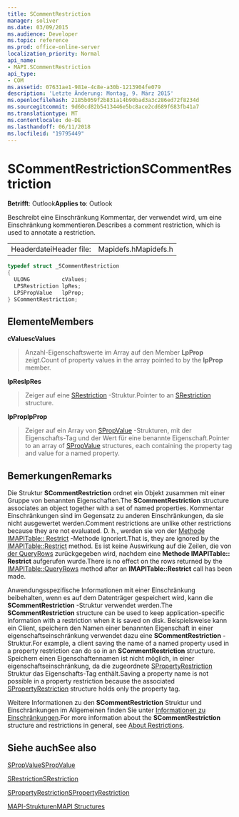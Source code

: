 ```yaml
---
title: SCommentRestriction
manager: soliver
ms.date: 03/09/2015
ms.audience: Developer
ms.topic: reference
ms.prod: office-online-server
localization_priority: Normal
api_name:
- MAPI.SCommentRestriction
api_type:
- COM
ms.assetid: 07631ae1-981e-4c8e-a30b-1213904fe079
description: 'Letzte Änderung: Montag, 9. März 2015'
ms.openlocfilehash: 2185b059f2b831a14b90bad3a3c286ed72f8234d
ms.sourcegitcommit: 9d60cd82b5413446e5bc8ace2cd689f683fb41a7
ms.translationtype: MT
ms.contentlocale: de-DE
ms.lasthandoff: 06/11/2018
ms.locfileid: "19795449"
---
```

# <a name="scommentrestriction"></a><span data-ttu-id="5fa54-103">SCommentRestriction</span><span class="sxs-lookup"><span data-stu-id="5fa54-103">SCommentRestriction</span></span>

  
  
<span data-ttu-id="5fa54-104">**Betrifft**: Outlook</span><span class="sxs-lookup"><span data-stu-id="5fa54-104">**Applies to**: Outlook</span></span> 
  
<span data-ttu-id="5fa54-105">Beschreibt eine Einschränkung Kommentar, der verwendet wird, um eine Einschränkung kommentieren.</span><span class="sxs-lookup"><span data-stu-id="5fa54-105">Describes a comment restriction, which is used to annotate a restriction.</span></span> 
  
|||
|:-----|:-----|
|<span data-ttu-id="5fa54-106">Headerdatei</span><span class="sxs-lookup"><span data-stu-id="5fa54-106">Header file:</span></span>  <br/> |<span data-ttu-id="5fa54-107">Mapidefs.h</span><span class="sxs-lookup"><span data-stu-id="5fa54-107">Mapidefs.h</span></span>  <br/> |
   
```cpp
typedef struct _SCommentRestriction
{
  ULONG          cValues;
  LPSRestriction lpRes;
  LPSPropValue   lpProp;
} SCommentRestriction;

```

## <a name="members"></a><span data-ttu-id="5fa54-108">Elemente</span><span class="sxs-lookup"><span data-stu-id="5fa54-108">Members</span></span>

 <span data-ttu-id="5fa54-109">**cValues**</span><span class="sxs-lookup"><span data-stu-id="5fa54-109">**cValues**</span></span>
  
> <span data-ttu-id="5fa54-110">Anzahl-Eigenschaftswerte im Array auf den Member **LpProp** zeigt.</span><span class="sxs-lookup"><span data-stu-id="5fa54-110">Count of property values in the array pointed to by the **lpProp** member.</span></span> 
    
 <span data-ttu-id="5fa54-111">**lpRes**</span><span class="sxs-lookup"><span data-stu-id="5fa54-111">**lpRes**</span></span>
  
> <span data-ttu-id="5fa54-112">Zeiger auf eine [SRestriction](srestriction.md) -Struktur.</span><span class="sxs-lookup"><span data-stu-id="5fa54-112">Pointer to an [SRestriction](srestriction.md) structure.</span></span> 
    
 <span data-ttu-id="5fa54-113">**lpProp**</span><span class="sxs-lookup"><span data-stu-id="5fa54-113">**lpProp**</span></span>
  
> <span data-ttu-id="5fa54-114">Zeiger auf ein Array von [SPropValue](spropvalue.md) -Strukturen, mit der Eigenschafts-Tag und der Wert für eine benannte Eigenschaft.</span><span class="sxs-lookup"><span data-stu-id="5fa54-114">Pointer to an array of [SPropValue](spropvalue.md) structures, each containing the property tag and value for a named property.</span></span> 
    
## <a name="remarks"></a><span data-ttu-id="5fa54-115">Bemerkungen</span><span class="sxs-lookup"><span data-stu-id="5fa54-115">Remarks</span></span>

<span data-ttu-id="5fa54-116">Die Struktur **SCommentRestriction** ordnet ein Objekt zusammen mit einer Gruppe von benannten Eigenschaften.</span><span class="sxs-lookup"><span data-stu-id="5fa54-116">The **SCommentRestriction** structure associates an object together with a set of named properties.</span></span> <span data-ttu-id="5fa54-117">Kommentar Einschränkungen sind im Gegensatz zu anderen Einschränkungen, da sie nicht ausgewertet werden.</span><span class="sxs-lookup"><span data-stu-id="5fa54-117">Comment restrictions are unlike other restrictions because they are not evaluated.</span></span> <span data-ttu-id="5fa54-118">D. h., werden sie von der [Methode IMAPITable:: Restrict](imapitable-restrict.md) -Methode ignoriert.</span><span class="sxs-lookup"><span data-stu-id="5fa54-118">That is, they are ignored by the [IMAPITable::Restrict](imapitable-restrict.md) method.</span></span> <span data-ttu-id="5fa54-119">Es ist keine Auswirkung auf die Zeilen, die von [der QueryRows](imapitable-queryrows.md) zurückgegeben wird, nachdem eine **Methode IMAPITable:: Restrict** aufgerufen wurde.</span><span class="sxs-lookup"><span data-stu-id="5fa54-119">There is no effect on the rows returned by the [IMAPITable::QueryRows](imapitable-queryrows.md) method after an **IMAPITable::Restrict** call has been made.</span></span> 
  
<span data-ttu-id="5fa54-120">Anwendungsspezifische Informationen mit einer Einschränkung beibehalten, wenn es auf dem Datenträger gespeichert wird, kann die **SCommentRestriction** -Struktur verwendet werden.</span><span class="sxs-lookup"><span data-stu-id="5fa54-120">The **SCommentRestriction** structure can be used to keep application-specific information with a restriction when it is saved on disk.</span></span> <span data-ttu-id="5fa54-121">Beispielsweise kann ein Client, speichern den Namen einer benannten Eigenschaft in einer eigenschaftseinschränkung verwendet dazu eine **SCommentRestriction** -Struktur.</span><span class="sxs-lookup"><span data-stu-id="5fa54-121">For example, a client saving the name of a named property used in a property restriction can do so in an **SCommentRestriction** structure.</span></span> <span data-ttu-id="5fa54-122">Speichern einen Eigenschaftennamen ist nicht möglich, in einer eigenschaftseinschränkung, da die zugeordnete [SPropertyRestriction](spropertyrestriction.md) Struktur das Eigenschafts-Tag enthält.</span><span class="sxs-lookup"><span data-stu-id="5fa54-122">Saving a property name is not possible in a property restriction because the associated [SPropertyRestriction](spropertyrestriction.md) structure holds only the property tag.</span></span> 
  
<span data-ttu-id="5fa54-123">Weitere Informationen zu den **SCommentRestriction** Struktur und Einschränkungen im Allgemeinen finden Sie unter [Informationen zu Einschränkungen](about-restrictions.md).</span><span class="sxs-lookup"><span data-stu-id="5fa54-123">For more information about the **SCommentRestriction** structure and restrictions in general, see [About Restrictions](about-restrictions.md).</span></span> 
  
## <a name="see-also"></a><span data-ttu-id="5fa54-124">Siehe auch</span><span class="sxs-lookup"><span data-stu-id="5fa54-124">See also</span></span>



[<span data-ttu-id="5fa54-125">SPropValue</span><span class="sxs-lookup"><span data-stu-id="5fa54-125">SPropValue</span></span>](spropvalue.md)
  
[<span data-ttu-id="5fa54-126">SRestriction</span><span class="sxs-lookup"><span data-stu-id="5fa54-126">SRestriction</span></span>](srestriction.md)
  
[<span data-ttu-id="5fa54-127">SPropertyRestriction</span><span class="sxs-lookup"><span data-stu-id="5fa54-127">SPropertyRestriction</span></span>](spropertyrestriction.md)


[<span data-ttu-id="5fa54-128">MAPI-Strukturen</span><span class="sxs-lookup"><span data-stu-id="5fa54-128">MAPI Structures</span></span>](mapi-structures.md)

